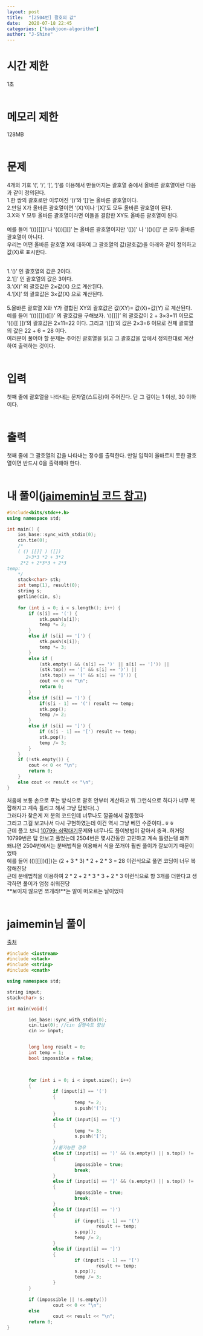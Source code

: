 ```yaml
---
layout: post
title:  "[2504번] 괄호의 값"
date:   2020-07-18 22:45
categories: ["baekjoon-algorithm"]
author: "J-Shine"
---
```

# 시간 제한
1초<br><br>

# 메모리 제한
128MB<br><br>

# 문제  
4개의 기호 ‘(’, ‘)’, ‘[’, ‘]’를 이용해서 만들어지는 괄호열 중에서 올바른 괄호열이란 다음과 같이 정의된다.<br>
1.한 쌍의 괄호로만 이루어진 ‘()’와 ‘[]’는 올바른 괄호열이다.<br>
2.만일 X가 올바른 괄호열이면 ‘(X)’이나 ‘[X]’도 모두 올바른 괄호열이 된다.<br> 
3.X와 Y 모두 올바른 괄호열이라면 이들을 결합한 XY도 올바른 괄호열이 된다.<br><br>
예를 들어 ‘(()[[]])’나 ‘(())[][]’ 는 올바른 괄호열이지만 ‘([)]’ 나 ‘(()()[]’ 은 모두 올바른 괄호열이 아니다.<br>
우리는 어떤 올바른 괄호열 X에 대하여 그 괄호열의 값(괄호값)을 아래와 같이 정의하고 값(X)로 표시한다.<br><br>

1.‘()’ 인 괄호열의 값은 2이다.<br>
2.‘[]’ 인 괄호열의 값은 3이다.<br>
3.‘(X)’ 의 괄호값은 2×값(X) 으로 계산된다.<br>
4.‘[X]’ 의 괄호값은 3×값(X) 으로 계산된다.<br><br>
5.올바른 괄호열 X와 Y가 결합된 XY의 괄호값은 값(XY)= 값(X)+값(Y) 로 계산된다.<br>
예를 들어 ‘(()[[]])([])’ 의 괄호값을 구해보자.  ‘()[[]]’ 의 괄호값이 2 + 3×3=11 이므로  ‘(()[[ ]])’의 괄호값은 2×11=22 이다. 그리고  ‘([])’의 값은 2×3=6 이므로 전체 괄호열의 값은 22 + 6 = 28 이다.<br>
여러분이 풀어야 할 문제는 주어진 괄호열을 읽고 그 괄호값을 앞에서 정의한대로 계산하여 출력하는 것이다. <br><br>

# 입력  
첫째 줄에 괄호열을 나타내는 문자열(스트링)이 주어진다. 단 그 길이는 1 이상, 30 이하이다.<br><br>

# 출력  
첫째 줄에 그 괄호열의 값을 나타내는 정수를 출력한다. 만일 입력이 올바르지 못한 괄호열이면 반드시 0을 출력해야 한다.<br><br>

# 내 풀이([jaimemin님 코드 참고](https://jaimemin.tistory.com/820))

```c++
#include<bits/stdc++.h>
using namespace std;

int main() {
	ios_base::sync_with_stdio(0);
	cin.tie(0);
	/*
	( () [[]] ) ([])
	   2+3*3 *2 + 3*2
	 2*2 + 2*3*3 + 2*3
temp:
	*/
	stack<char> stk;
	int temp(1), result(0);
	string s;
	getline(cin, s);
	
	for (int i = 0; i < s.length(); i++) {
		if (s[i] == '(') {
			stk.push(s[i]);
			temp *= 2;
		}
		else if (s[i] == '[') {
			stk.push(s[i]);
			temp *= 3;
		}
		else if (
			(stk.empty() && (s[i] == ')' || s[i] == ']')) ||
			(stk.top() == '[' && s[i] == ')') ||
			(stk.top() == '(' && s[i] == ']')) {
			cout << 0 << "\n";
			return 0;
		}
		else if (s[i] == ')') {
			if(s[i - 1] == '(') result += temp;
			stk.pop();
			temp /= 2;
		}
		else if (s[i] == ']') {
			if (s[i - 1] == '[') result += temp;
			stk.pop();
			temp /= 3;
		}
	}
	if (!stk.empty()) {
		cout << 0 << "\n";
		return 0;
	}
	else cout << result << "\n";
}
```
처음에 보통 손으로 푸는 방식으로 괄호 안부터 계산하고 뭐 그런식으로 하다가 너무 복잡해지고 계속 틀리고 해서 그냥 답봤다(..)<br>
그러다가 찾은게 저 분의 코드인데 너무나도 깔끔해서 감동했따<br>
그리고 그걸 보고나서 다시 구현하였는데 이건 역시 그냥 베낀 수준이다..ㅎㅎ<br>
근데 풀고 보니 [10799: 쇠막대기]()문제와 너무나도 풀이방법이 같아서 충격..허거덩<br>
10799번은 답 안보고 풀었는데 2504번은 몇시간동안 고민하고 계속 틀렸는뎅 왜?!<br>
왜냐면 2504번에서는 분배법칙을 이용해서 식을 쪼개야 훨씬 풀이가 잘보이기 때문이었따<br>
예를 들어 (()[[]])([])는 (2 + 3 * 3) * 2 + 2 * 3 = 28 이런식으로 풀면 코딩이 너무 복잡해진당<br>
근데 분배법칙을 이용하여 2 * 2 + 2 * 3 * 3 + 2 * 3 이런식으로 항 3개를 더한다고 생각하면 풀이가 엄청 쉬워진당<br>
**보이지 않으면 쪼개라!**는 말이 떠오르는 날이었따<br><br>

# jaimemin님 풀이
[출처](https://jaimemin.tistory.com/820)
```c++
#include <iostream>
#include <stack>
#include <string>
#include <cmath>

using namespace std;

string input;
stack<char> s;

int main(void){

        ios_base::sync_with_stdio(0);
        cin.tie(0); //cin 실행속도 향상
        cin >> input;


        long long result = 0;
        int temp = 1;
        bool impossible = false;

 

        for (int i = 0; i < input.size(); i++)
        {
                 if (input[i] == '(')
                 {
                         temp *= 2;
                         s.push('(');
                 }
                 else if (input[i] == '[')
                 {
                         temp *= 3;
                         s.push('[');
                 }
                 //불가능한 경우
                 else if (input[i] == ')' && (s.empty() || s.top() != '('))
                 {
                         impossible = true;
                         break;
                 }
                 else if (input[i] == ']' && (s.empty() || s.top() != '['))
                 {
                         impossible = true;
                         break;
                 }
                 else if (input[i] == ')')
                 {
                         if (input[i - 1] == '(')
                                 result += temp;
                         s.pop();
                         temp /= 2;
                 }
                 else if (input[i] == ']')
                 {
                         if (input[i - 1] == '[')
                                 result += temp;
                         s.pop();
                         temp /= 3;
                 }
        }
 
        if (impossible || !s.empty())
                 cout << 0 << "\n";
        else
                 cout << result << "\n";
        return 0;
}
```
